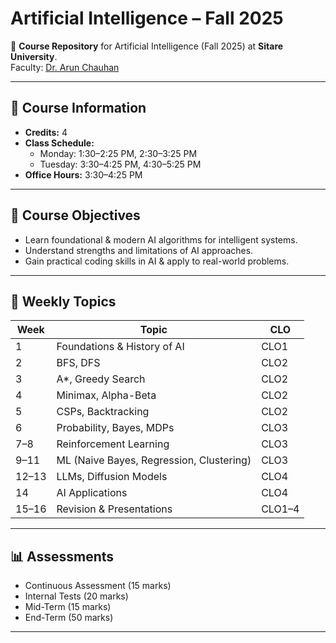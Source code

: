 # Artificial Intelligence – Fall 2025  

📌 **Course Repository** for Artificial Intelligence (Fall 2025) at **Sitare University**.  
Faculty: [Dr. Arun Chauhan](mailto:arun@sitare.org)

---

## 📖 Course Information
- **Credits:** 4 
- **Class Schedule:**  
  - Monday: 1:30–2:25 PM, 2:30–3:25 PM  
  - Tuesday: 3:30–4:25 PM, 4:30–5:25 PM  
- **Office Hours:** 3:30–4:25 PM  

---

## 🎯 Course Objectives
- Learn foundational & modern AI algorithms for intelligent systems.  
- Understand strengths and limitations of AI approaches.  
- Gain practical coding skills in AI & apply to real-world problems.  

---

## 📅 Weekly Topics
| Week | Topic | CLO |
|------|-------|-----|
| 1 | Foundations & History of AI | CLO1 |
| 2 | BFS, DFS | CLO2 |
| 3 | A*, Greedy Search | CLO2 |
| 4 | Minimax, Alpha-Beta | CLO2 |
| 5 | CSPs, Backtracking | CLO2 |
| 6 | Probability, Bayes, MDPs | CLO3 |
| 7–8 | Reinforcement Learning | CLO3 |
| 9–11 | ML (Naive Bayes, Regression, Clustering) | CLO3 |
| 12–13 | LLMs, Diffusion Models | CLO4 |
| 14 | AI Applications | CLO4 |
| 15–16 | Revision & Presentations | CLO1–4 |

---

## 📊 Assessments
- Continuous Assessment (15 marks)  
- Internal Tests (20 marks)  
- Mid-Term (15 marks)  
- End-Term (50 marks)  

---
